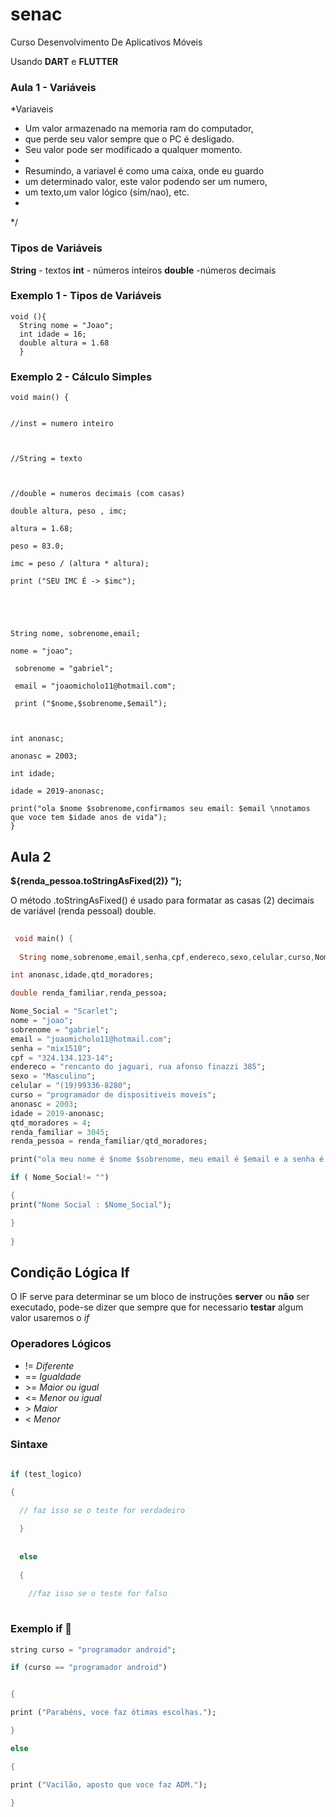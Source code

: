 # senac
Curso Desenvolvimento De Aplicativos Móveis


Usando **DART** e **FLUTTER**


### Aula 1 - Variáveis


*Variaveis
   
   * Um valor armazenado na memoria ram do computador,
   * que perde seu valor sempre que o PC é desligado.
   *  Seu valor pode ser modificado a qualquer momento.
   * 
   * Resumindo, a variavel é como uma caixa, onde eu guardo
   * um determinado valor, este valor podendo ser um numero,
   * um texto,um valor lógico (sim/nao), etc.
   * 
   */
   
   
   ### Tipos de Variáveis
   **String** - textos
   **int** - números inteiros
   **double** -números decimais
   
   ### Exemplo 1 - Tipos de Variáveis
   
   ```
   void (){
     String nome = "Joao";
     int idade = 16;
     double altura = 1.68
     }
   ```
   
   ### Exemplo 2 - Cálculo Simples
   
   ```
   void main() {
 
  
  //inst = numero inteiro
  
  
  
  //String = texto
  

  
  //double = numeros decimais (com casas)
  
  double altura, peso , imc;
  
  altura = 1.68;
  
  peso = 83.0;
  
  imc = peso / (altura * altura);
  
  print ("SEU IMC É -> $imc");
  
  
  
  
  
 String nome, sobrenome,email;
  
  nome = "joao";
  
    sobrenome = "gabriel";
  
    email = "joaomicholo11@hotmail.com";
  
    print ("$nome,$sobrenome,$email");
  
  
  
  int anonasc;
  
  anonasc = 2003;
  
  int idade;
  
 idade = 2019-anonasc;
  
  print("ola $nome $sobrenome,confirmamos seu email: $email \nnotamos que voce tem $idade anos de vida");
  }
```
   
  ## Aula 2
  
  **${renda_pessoa.toStringAsFixed(2)}  ");** 
  
  O método .toStringAsFixed() é usado para formatar as casas (2) decimais de variável (renda pessoal) double.
  
  
  
  ``` dart
   
   void main() {
   
    String nome,sobrenome,email,senha,cpf,endereco,sexo,celular,curso,Nome_Social;
  
  int anonasc,idade,qtd_moradores;
  
  double renda_familiar,renda_pessoa;
  
  Nome_Social = "Scarlet";
  nome = "joao";
  sobrenome = "gabriel";
  email = "joaomicholo11@hotmail.com";
  senha = "mix1510";
  cpf = "324.134.123-14";
  endereco = "rencanto do jaguari, rua afonso finazzi 385";
  sexo = "Masculino";
  celular = "(19)99336-8280";
  curso = "programador de dispositiveis moveis";
  anonasc = 2003;
  idade = 2019-anonasc;
  qtd_moradores = 4;
  renda_familiar = 3045;
  renda_pessoa = renda_familiar/qtd_moradores;
  
  print("ola meu nome é $nome $sobrenome, meu email é $email e a senha é $senha,meu cpf é $cpf, endereco $endereco, sexo $sexo e celular $celular.\nO curso que eu ganhei a bolsa foi $curso\nNasci no ano de $anonasc tenho $idade anos de idade,em casa moramos em $qtd_moradores pessoas e a nossa renda familiar é $renda_familiar a renda por pessoa em casa é ${renda_pessoa.toStringAsFixed(2)}  ");
  
  if ( Nome_Social!= "")
  
  {
  print("Nome Social : $Nome_Social");
  
 }
   
}
 ```  
 
 ##  Condição Lógica If
 
 
 O IF serve para determinar se um bloco de instruções **server** ou **não** ser executado, pode-se dizer que sempre que for necessario
 **testar** algum valor usaremos o *if*
 
 ### Operadores Lógicos 
 
 - != *Diferente*
 - == *Igualdade*
 - \>= *Maior ou igual*
 - <= *Menor ou igual*
 - \> *Maior*
 - < *Menor*
 
 ### Sintaxe
 
 
 
 
 
``` dart

if (test_logico)

{

  // faz isso se o teste for verdadeiro
  
  }
  
  
  else
  
  {
  
    //faz isso se o teste for falso
    
   ``` 
   
### Exemplo if :floppy_disk:

```dart
string curso = "programador android";

if (curso == "programador android")


{ 

print ("Parabéns, voce faz ótimas escolhas.");

}

else

{

print ("Vacilão, aposto que voce faz ADM.");

}

```

















   
   
   
   
   
   
  
     
   
   
   
   
